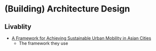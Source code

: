 # (Building) Architecture Design 

## Livablity
* [A Framework for Achieving Sustainable Urban Mobility in Asian Cities][1]
  * The framework they use


[1]:https://cleanairasia.org/wp-content/uploads/portal/files/Framework_for_Achieving_Sustainable_Urban_Mobility_in_Asia_-_CAI-Asia_2010_0.pdf?__cf_chl_jschl_tk__=e9542833d77e0e7d25992c3015f0b90416612aa4-1594103096-0-AU3e4q8HZTx0ZZDabpzR7udzFk-8dvWv0AmSpmCWF4vKP0M9XAAmswrSbNgKzm-RTPdWdqyHeu8XRzggseevRCHrDj75VpSd1qSvbBqEacgYQd0U-eNM7MRBYjm2QUmB1Qq4RH7_7rHkZMdFtLPWRg0nkCEvAz8_v-NraeHo0qtiYzVxm4rYrQ4YCJcj_XVYaps6ePMTO97jLVfw2YXp1mOehqB8M1Di0QcnLD8a4V0qpyip0qwNprjwFSdtYuDTPHUHs3Y-cdQcn8iVmzhIYM-YE_Qo5HpAJUe2wnaXfes3ElqvoFoOFWWbAgj1nKRp3ABV4KII6gom-TW67otssDlmGWlDvk3xx76B73wmKGKgYgfrXPW38ZyFGHaA3q7aSHcJMCZp3iXcIOxGfx6hdk4X4dfXzOEuxbT5J2TgilXp
